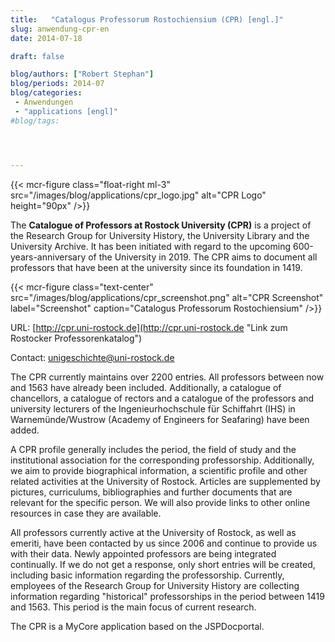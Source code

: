 ```yaml
---
title:   "Catalogus Professorum Rostochiensium (CPR) [engl.]"
slug: anwendung-cpr-en
date: 2014-07-18

draft: false

blog/authors: ["Robert Stephan"]
blog/periods: 2014-07
blog/categories:
 - Anwendungen
 - "applications [engl]"
#blog/tags:




---
```


{{< mcr-figure  class="float-right ml-3" src="/images/blog/applications/cpr_logo.jpg" alt="CPR Logo" height="90px" />}}


The **Catalogue of Professors at Rostock University (CPR)** is a project of the Research Group
for University History, the University Library and the University Archive. 
It has been initiated with regard to the upcoming 600-years-anniversary of the University
in 2019. The CPR aims to document all professors that have been at the university since 
its foundation in 1419.   
<div style="clear:both"></div>

{{< mcr-figure class="text-center" src="/images/blog/applications/cpr_screenshot.png" alt="CPR Screenshot"
  label="Screenshot" caption="Catalogus Professorum Rostochiensium" />}}
  




URL: [http://cpr.uni-rostock.de](http://cpr.uni-rostock.de "Link zum Rostocker Professorenkatalog")

Contact: [unigeschichte@uni-rostock.de](mailto:unigeschichte@uni-rostock.de "E-Mailadresse")

The CPR currently maintains over 2200 entries. All professors between now and 1563 have 
already been included. Additionally, a catalogue of chancellors, a catalogue of rectors 
and a catalogue of the professors and university lecturers of the Ingenieurhochschule 
für Schiffahrt (IHS) in Warnemünde/Wustrow (Academy of Engineers for Seafaring) 
have been added.

A CPR profile generally includes the period, the field of study and the institutional 
association for the corresponding professorship. Additionally, we aim to provide 
biographical information, a scientific profile and other related activities 
at the University of Rostock. Articles are supplemented by pictures, curriculums, 
bibliographies and further documents that are relevant for the specific person. 
We will also provide links to other online resources in case they are available.

All professors currently active at the University of Rostock, as well as emeriti, 
have been contacted by us since 2006 and continue to provide us with their data. 
Newly appointed professors are being integrated continually. 
If we do not get a response, only short entries will be created, including basic 
information regarding the professorship. Currently, employees of the Research Group
for University History are collecting information regarding &quot;historical&quot; 
professorships in the period between 1419 and 1563. This period is the main focus 
of current research.

The CPR is a MyCore application based on the JSPDocportal.  
